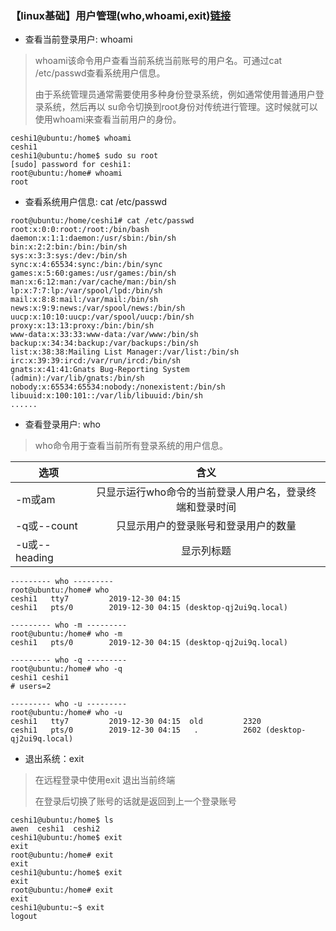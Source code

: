 ### 【linux基础】用户管理(who,whoami,exit)[链接](https://www.jianshu.com/p/ca8eed78214b)

* 查看当前登录用户: whoami

> whoami该命令用户查看当前系统当前账号的用户名。可通过cat /etc/passwd查看系统用户信息。
>
> 由于系统管理员通常需要使用多种身份登录系统，例如通常使用普通用户登录系统，然后再以
> su命令切换到root身份对传统进行管理。这时候就可以使用whoami来查看当前用户的身份。

```shell script
ceshi1@ubuntu:/home$ whoami
ceshi1
ceshi1@ubuntu:/home$ sudo su root
[sudo] password for ceshi1: 
root@ubuntu:/home# whoami
root
```

* 查看系统用户信息: cat /etc/passwd
```shell script
root@ubuntu:/home/ceshi1# cat /etc/passwd
root:x:0:0:root:/root:/bin/bash
daemon:x:1:1:daemon:/usr/sbin:/bin/sh
bin:x:2:2:bin:/bin:/bin/sh
sys:x:3:3:sys:/dev:/bin/sh
sync:x:4:65534:sync:/bin:/bin/sync
games:x:5:60:games:/usr/games:/bin/sh
man:x:6:12:man:/var/cache/man:/bin/sh
lp:x:7:7:lp:/var/spool/lpd:/bin/sh
mail:x:8:8:mail:/var/mail:/bin/sh
news:x:9:9:news:/var/spool/news:/bin/sh
uucp:x:10:10:uucp:/var/spool/uucp:/bin/sh
proxy:x:13:13:proxy:/bin:/bin/sh
www-data:x:33:33:www-data:/var/www:/bin/sh
backup:x:34:34:backup:/var/backups:/bin/sh
list:x:38:38:Mailing List Manager:/var/list:/bin/sh
irc:x:39:39:ircd:/var/run/ircd:/bin/sh
gnats:x:41:41:Gnats Bug-Reporting System (admin):/var/lib/gnats:/bin/sh
nobody:x:65534:65534:nobody:/nonexistent:/bin/sh
libuuid:x:100:101::/var/lib/libuuid:/bin/sh
......
```

* 查看登录用户: who
> who命令用于查看当前所有登录系统的用户信息。

| 选项   |      含义      
|----------|:-------------:
|  -m或am   |   只显示运行who命令的当前登录人用户名，登录终端和登录时间
|  -q或--count   |   只显示用户的登录账号和登录用户的数量
|  -u或--heading   |   显示列标题

```shell script
--------- who ---------
root@ubuntu:/home# who
ceshi1   tty7         2019-12-30 04:15
ceshi1   pts/0        2019-12-30 04:15 (desktop-qj2ui9q.local)

--------- who -m ---------
root@ubuntu:/home# who -m
ceshi1   pts/0        2019-12-30 04:15 (desktop-qj2ui9q.local)

--------- who -q ---------
root@ubuntu:/home# who -q
ceshi1 ceshi1
# users=2

--------- who -u ---------
root@ubuntu:/home# who -u
ceshi1   tty7         2019-12-30 04:15  old         2320
ceshi1   pts/0        2019-12-30 04:15   .          2602 (desktop-qj2ui9q.local)
```

* 退出系统：exit
> 在远程登录中使用exit 退出当前终端
>
> 在登录后切换了账号的话就是返回到上一个登录账号

```shell script
ceshi1@ubuntu:/home$ ls
awen  ceshi1  ceshi2
ceshi1@ubuntu:/home$ exit
exit
root@ubuntu:/home# exit
exit
ceshi1@ubuntu:/home$ exit
exit
root@ubuntu:/home# exit
exit
ceshi1@ubuntu:~$ exit
logout
```